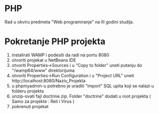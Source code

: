 # PHP
Rad u okviru predmeta "Web programiranje" na III godini studija. 


# Pokretanje PHP projekta

1) instalirati WAMP i podesiti da radi na portu 8080
2) otvoriti projekat u NetBeans IDE
3) otvoriti Properties->Sources i u "Copy to folder" uneti putanju do "/wamp64/www" direktorijuma
4) otvoriti Properties->Run Configuration i u "Project URL" uneti  http://localhost:8080/Naziv_Projekta
5) u phpmyadmin-u potrebno je uraditi "import" SQL upita koji se nalazi u folderu projekta
6) unzip-ovati fajl doctrine.zip. Folder "doctrine" dodati u root projekta ( Samo za projekte : Reli i Virus )
7) pokrenuti projekat
